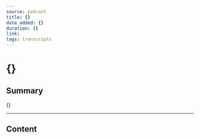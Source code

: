 ```yaml
---
source: podcast
title: {}
date_added: {}
duration: {}
link: 
tags: transcripts
---
```


# {}
## Summary
{}

---

## Content